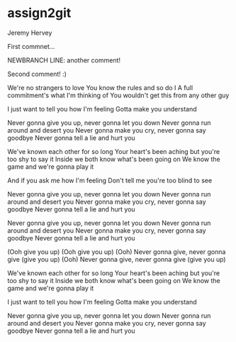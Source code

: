 # assign2git
Jeremy Hervey

First commnet...

NEWBRANCH LINE: another comment! 

Second comment! :)

We're no strangers to love
You know the rules and so do I
A full commitment's what I'm thinking of
You wouldn't get this from any other guy

I just want to tell you how I'm feeling
Gotta make you understand

Never gonna give you up, never gonna let you down
Never gonna run around and desert you
Never gonna make you cry, never gonna say goodbye
Never gonna tell a lie and hurt you

We've known each other for so long
Your heart's been aching but you're too shy to say it
Inside we both know what's been going on
We know the game and we're gonna play it

And if you ask me how I'm feeling
Don't tell me you're too blind to see

Never gonna give you up, never gonna let you down
Never gonna run around and desert you
Never gonna make you cry, never gonna say goodbye
Never gonna tell a lie and hurt you

Never gonna give you up, never gonna let you down
Never gonna run around and desert you
Never gonna make you cry, never gonna say goodbye
Never gonna tell a lie and hurt you

(Ooh give you up)
(Ooh give you up)
(Ooh) Never gonna give, never gonna give (give you up)
(Ooh) Never gonna give, never gonna give (give you up)

We've known each other for so long
Your heart's been aching but you're too shy to say it
Inside we both know what's been going on
We know the game and we're gonna play it

I just want to tell you how I'm feeling
Gotta make you understand

Never gonna give you up, never gonna let you down
Never gonna run around and desert you
Never gonna make you cry, never gonna say goodbye
Never gonna tell a lie and hurt you